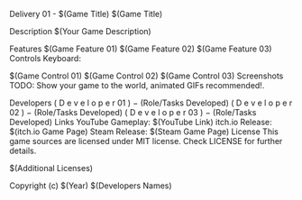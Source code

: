 Delivery 01 - $(Game Title)
$(Game Title)

Description
$(Your Game Description)

Features
$(Game Feature 01)
$(Game Feature 02)
$(Game Feature 03)
Controls
Keyboard:

$(Game Control 01)
$(Game Control 02)
$(Game Control 03)
Screenshots
TODO: Show your game to the world, animated GIFs recommended!.

Developers
(
D
e
v
e
l
o
p
e
r
01
)
−
(Role/Tasks Developed)
(
D
e
v
e
l
o
p
e
r
02
)
−
(Role/Tasks Developed)
(
D
e
v
e
l
o
p
e
r
03
)
−
(Role/Tasks Developed)
Links
YouTube Gameplay: $(YouTube Link)
itch.io Release: $(itch.io Game Page)
Steam Release: $(Steam Game Page)
License
This game sources are licensed under MIT license. Check LICENSE for further details.

$(Additional Licenses)

Copyright (c) $(Year) $(Developers Names)
